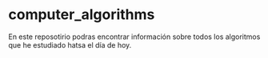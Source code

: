 # computer_algorithms
En este reposotirio podras encontrar información sobre todos los algoritmos que he estudiado hatsa el día de hoy.